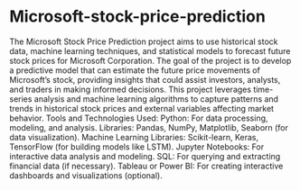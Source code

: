 # Microsoft-stock-price-prediction
The Microsoft Stock Price Prediction project aims to use historical stock data, machine learning techniques, and statistical models to forecast future stock prices for Microsoft Corporation. 
The goal of the project is to develop a predictive model that can estimate the future price movements of Microsoft’s stock, providing insights that could assist investors, analysts, and traders in making informed decisions. This project leverages time-series analysis and machine learning algorithms to capture patterns and trends in historical stock prices and external variables affecting market behavior.
Tools and Technologies Used:
Python: For data processing, modeling, and analysis.
Libraries: Pandas, NumPy, Matplotlib, Seaborn (for data visualization).
Machine Learning Libraries: Scikit-learn, Keras, TensorFlow (for building models like LSTM).
Jupyter Notebooks: For interactive data analysis and modeling.
SQL: For querying and extracting financial data (if necessary).
Tableau or Power BI: For creating interactive dashboards and visualizations (optional).
